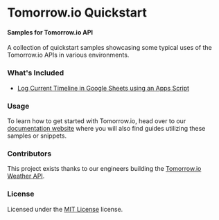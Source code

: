 Tomorrow.io Quickstart
========

#### Samples for Tomorrow.io API ####
A collection of quickstart samples showcasing some typical uses of the Tomorrow.io APIs in various environments. 

### What's Included ###
* [Log Current Timeline in Google Sheets using an Apps Script](./logCurrentTimeline.gs)

### Usage ###
To learn how to get started with Tomorrow.io, head over to our [documentation website](https://docs.tomorrow.io) where you will also find guides utilizing these samples or snippets.

### Contributors ###
This project exists thanks to our engineers building the [Tomorrow.io Weather API](https://tomorrow.io).

### License ###
Licensed under the [MIT License](./LICENSE) license.
